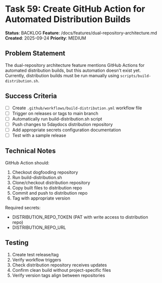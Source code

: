 # Task 59: Create GitHub Action for Automated Distribution Builds

**Status**: BACKLOG
**Feature**: /docs/features/dual-repository-architecture.md
**Created**: 2025-09-24
**Priority**: MEDIUM

## Problem Statement

The dual-repository architecture feature mentions GitHub Actions for automated distribution builds, but this automation doesn't exist yet. Currently, distribution builds must be run manually using `scripts/build-distribution.sh`.

## Success Criteria

- [ ] Create `.github/workflows/build-distribution.yml` workflow file
- [ ] Trigger on releases or tags to main branch
- [ ] Automatically run build-distribution.sh script
- [ ] Push changes to 5daydocs distribution repository
- [ ] Add appropriate secrets configuration documentation
- [ ] Test with a sample release

## Technical Notes

GitHub Action should:
1. Checkout dogfooding repository
2. Run build-distribution.sh
3. Clone/checkout distribution repository
4. Copy built files to distribution repo
5. Commit and push to distribution repo
6. Tag with appropriate version

Required secrets:
- DISTRIBUTION_REPO_TOKEN (PAT with write access to distribution repo)
- DISTRIBUTION_REPO_URL

## Testing

1. Create test release/tag
2. Verify workflow triggers
3. Check distribution repository receives updates
4. Confirm clean build without project-specific files
5. Verify version tags align between repositories